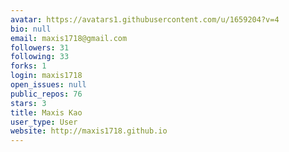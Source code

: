 ```yaml
---
avatar: https://avatars1.githubusercontent.com/u/1659204?v=4
bio: null
email: maxis1718@gmail.com
followers: 31
following: 33
forks: 1
login: maxis1718
open_issues: null
public_repos: 76
stars: 3
title: Maxis Kao
user_type: User
website: http://maxis1718.github.io
---
```

